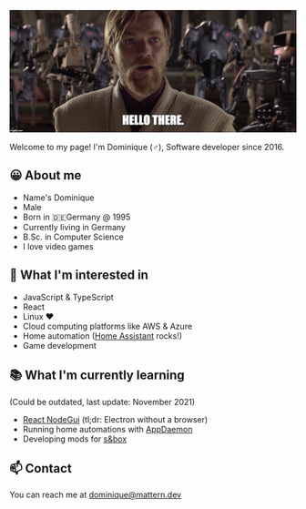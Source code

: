 ![hello-there](./hello-there.jpg)

Welcome to my page! I'm Dominique (♂️), Software developer since 2016.

## 😀 About me

- Name's Dominique
- Male
- Born in 🇩🇪Germany @ 1995
- Currently living in Germany
- B.Sc. in Computer Science
- I love video games

## 👀 What I'm interested in

- JavaScript & TypeScript
- React
- Linux ❤
- Cloud computing platforms like AWS & Azure
- Home automation ([Home Assistant](https://www.home-assistant.io/) rocks!)
- Game development

## 📚 What I'm currently learning

(Could be outdated, last update: November 2021)

- [React NodeGui](https://github.com/nodegui/react-nodegui) (tl;dr: Electron without a browser)
- Running home automations with [AppDaemon](https://appdaemon.readthedocs.io/en/latest/)
- Developing mods for [s&box](https://sbox.facepunch.com)

## 📫 Contact

You can reach me at dominique@mattern.dev
